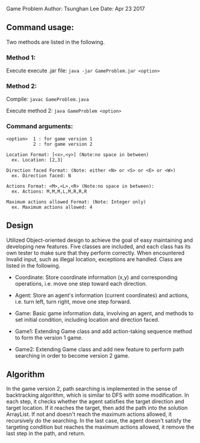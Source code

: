 
Game Problem
Author: Tsunghan Lee
Date: Apr 23 2017

## Command usage:
Two methods are listed in the following.

### Method 1:
Execute  execute .jar file:
`java -jar GameProblem.jar <option>`

### Method 2:
Compile:
`javac GameProblem.java`

Execute method 2:
`java GameProblem <option>`

### Command arguments:
```
<option>  1 : for game version 1
          2 : for game version 2

Location Format: [<x>,<y>] (Note:no space in between)
  ex. Location: [2,3]

Direction faced Format: (Note: either <N> or <S> or <E> or <W>)
  ex. Direction faced: N

Actions Format: <M>,<L>,<R> (Note:no space in between):
  ex. Actions: M,M,M,L,M,R,R,R

Maximum actions allowed Format: (Note: Integer only)
  ex. Maximum actions allowed: 4
```

## Design
Utilized Object-oriented design to achieve the goal of easy maintaining and
developing new features. Five classes are included, and each class has its
own tester to make sure that they perform correctly. When encountered Invalid
input, such as illegal location, exceptions are handled. Class are listed in
the following.

* Coordinate:
Store coordinate information (x,y) and corresponding operations,
i.e. move one step toward each direction.

* Agent:
Store an agent's information (current coordinates) and actions,
i.e. turn left, turn right, move one step forward.

* Game:
Basic game information data, involving an agent, and methods to
set initial condition, including location and direction faced.

* Game1:
Extending Game class and add action-taking sequence method to form
the version 1 game.

* Game2:
Extending Game class and add new feature to perform path searching in order
to become version 2 game.


## Algorithm
In the game version 2, path searching is implemented in the sense of
backtracking algorithm, which is similar to DFS with some modification.
In each step, it checks whether the agent satisfies the target direction and
target location. If it reaches the target, then add the path into the
solution ArrayList. If not and doesn't reach the maximum actions allowed, it
recursively do the searching. In the last case, the agent doesn't satisfy
the targeting condition but reaches the maximum actions allowed, it remove
the last step in the path, and return.
